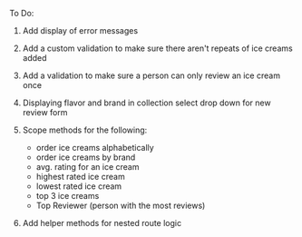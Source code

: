 To Do:

1. Add display of error messages

2. Add a custom validation to make sure there aren't repeats of ice creams added

3. Add a validation to make sure a person can only review an ice cream once

4. Displaying flavor and brand in collection select drop down for new review form

5. Scope methods for the following:
    - order ice creams alphabetically
    - order ice creams by brand
    - avg. rating for an ice cream
    - highest rated ice cream
    - lowest rated ice cream
    - top 3 ice creams
    - Top Reviewer (person with the most reviews)

6. Add helper methods for nested route logic